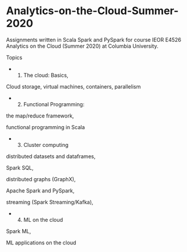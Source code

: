 # Analytics-on-the-Cloud-Summer-2020
Assignments written in Scala Spark and PySpark for course IEOR E4526 Analytics on the Cloud (Summer 2020) at Columbia University.

Topics
- 1. The cloud:
Basics,

Cloud storage, virtual machines, containers, parallelism
- 2. Functional Programming:

the map/reduce framework,

functional programming in Scala
- 3. Cluster computing

distributed datasets and dataframes,

Spark SQL,

distributed graphs (GraphX),

Apache Spark and PySpark,

streaming (Spark Streaming/Kafka),


- 4. ML on the cloud

Spark ML,

ML applications on the cloud 
